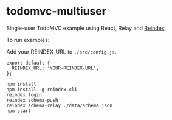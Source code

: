 # todomvc-multiuser

Single-user TodoMVC example using React, Relay and [Reindex](https://www.reindex.io).

To run examples:

Add your REINDEX_URL to `./src/config.js`.

```
export default {
  REINDEX_URL: 'YOUR-REINDEX-URL',
};
```

```
npm install
npm install -g reindex-cli
reindex login
reindex schema-push
reindex schema-relay ./data/schema.json
npm start
```
